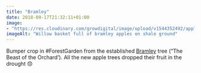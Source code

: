 ```yaml
---
title: "Bramley"
date: 2018-09-17T21:32:11+01:00
image: 
- "https://res.cloudinary.com/growdigital/image/upload/v1544352492/apples-44027074894.jpg"
imageAlt: "Willow basket full of bramley apples on shale ground"
---
```


Bumper crop in #ForestGarden from the established [Bramley](https://www.orangepippin.com/apples/bramley) tree (“The Beast of the Orchard’). All the new apple trees dropped their fruit in the drought 😞
